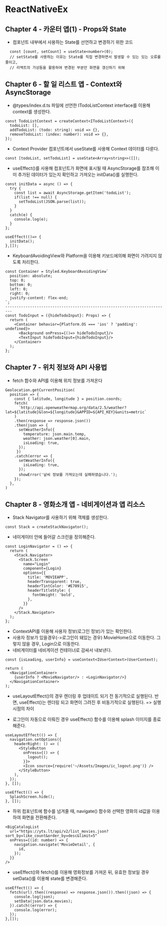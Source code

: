 # ReactNativeEx

## Chapter 4 - 카운터 앱(1) - Props와 State

- 컴포넌트 내부에서 사용하는 State를 선언하고 변경하기 위한 코드

```
  const [count, setCount] = useState<number>(0);
  // setState를 사용하는 이유는 State를 직접 변경하면서 발생할 수 있는 있는 오류를 줄이고,
  // 리액트의 가상돔을 활용하여 변경된 부분만 화면을 갱신하기 위해
```

## Chapter 6 - 할 일 리스트 앱 - Context와 AsyncStorage

- @types/index.d.ts 파일에 선언한 ITodoListContext interface를 이용해 context를 생성한다.

```
const TodoListContext = createContext<ITodoListContext>({
  todoList: [],
  addTodoList: (todo: string): void => {},
  removeTodoList: (index: number): void => {},
});
```

- Context Provider 컴포넌트에서 useState를 사용해 Context 데이터를 다룬다.

```
const [todoList, setTodoList] = useState<Array<string>>([]);
```

- useEffect()를 사용해 컴포넌트가 화면에 표시될 때 AsyncStorage를 참조해 이미 추가된 데이터가 있는지 확인하고 가져오는 initData()를 실행한다.

```
const initData = async () => {
  try {
    const list = await AsyncStorage.getItem('todoList');
    if(list !== null) {
      setTodoList(JSON.parse(list));
    }
  }
  catch(e) {
    console.log(e);
  }
};

useEffect(()=> {
  initData();
},[]);
```

- KeyboardAvoidingView와 Platform을 이용해 키보드에의해 화면이 가려지지 않도록 처리한다.

```
const Container = Styled.KeyboardAvoidingView`
  position: absolute;
  top: 0;
  bottom: 0;
  left: 0;
  right: 0;
  justify-content: flex-end;
`;
-------------------------------------------------------------------------
const TodoInput = ({hideTodoInput}: Props) => {
  return (
    <Container behavior={Platform.OS === 'ios' ? 'padding': undefined}>
      <Background onPress={()=> hideTodoInput}/>
      <TextInput hideTodoInput={hideTodoInput}/>
    </Container>
  );
};
```

## Chapter 7 - 위치 정보와 API 사용법

- fetch 함수와 API를 이용해 위치 정보를 가져온다

```
Geolocation.getCurrentPosition(
  position => {
    const { latitude, longitude } = position.coords;
    fetch(
      `http://api.openweathermap.org/data/2.5/weather?lat=${latitude}&lon=${longitude}&APPID=${API_KEY}&units=metric`
    )
    .then(response => response.json())
    .then(json => {
      setWeatherInfo({
        temperature: json.main.temp,
        weather: json.weather[0].main,
        isLoading: true,
      });
     })
    .catch(error => {
      setWeatherInfo({
        isLoading: true,
      });
      showError('날씨 정보를 가져오는데 실패하였습니다.');
    });
  },
)
```

## Chapter 8 - 영화소개 앱 - 네비게이션과 앱 리소스

- Stack Navigator를 사용하기 위해 객체를 생성한다.

```
const Stack = createStackNavigator();
```

- 네이게이터 안에 들어갈 스크린을 정의해준다.

```
const LoginNavigator = () => {
  return (
    <Stack.Navigator>
      <Stack.Screen
        name="Login"
        component={Login}
        options={{
          title: 'MOVIEAPP',
          headerTransparent: true,
          headerTintColor: '#E70915',
          headerTitleStyle: {
            fontWeight: 'bold',
          },
        }}
      />
    </Stack.Navigator>
  );
};
```

- ContextAPI를 이용해 사용자 정보(로그인 정보)가 있는 확인한다.
- 사용자 정보가 있을경우(->로그인이 돼있는 경우) MovieHome으로 이동한다. 그렇지 않을 경우, Login으로 이동한다.
- 네비게이터를 네비게이션 컨테이너로 감싸서 내보낸다.

```
const {isLoading, userInfo} = useContext<IUserContext>(UserContext);

return (
  <NavigationContainer>
    {userInfo ? <MovieNavigator/> : <LoginNavigator/>}
  </NavigationContainer>
);
```

- useLayoutEffect()의 경우 렌더링 후 업데이트 되기 전 동기적으로 실행된다. 반면, useEffect()는 렌더링 되고 화면이 그려진 후 비동기적으로 실행된다. => 실행시점의 차이

- 로그인이 자동으로 이뤄진 경우 useEffect() 함수를 이용해 splash 이미지를 종료해준다.

```
useLayoutEffect(() => {
  navigation.setOptions({
    headerRight: () => (
      <StyleButton
        onPress={() => {
          logout();
        }}>
        <Icon source={require('~/Assets/Images/ic_logout.png')} />
      </StyleButton>
    ),
  });
}, []);

useEffect(() => {
  SplashScreen.hide();
}, []);
```

- 하위 컴포넌트에 함수를 넘겨줄 때, navigate() 함수와 선택한 영화의 id값을 이용하여 화면을 전환해준다.

```
<BigCatalogList
  url="https://yts.lt/api/v2/list_movies.json?sort_by=like_count&order_by=desc&limit=5"
  onPress={(id: number) => {
    navigation.navigate('MovieDetail', {
      id,
    });
  }}
/>
```

- useEffect()와 fetch()를 이용해 영화정보를 가져온 뒤, 유효한 정보일 경우 setData()를 이용해 state를 변경해준다.

```
useEffect(() => {
  fetch(url).then((response) => response.json()).then((json) => {
    console.log(json);
    setData(json.data.movies);
  }).catch((error) => {
    console.log(error);
  });
},[]);
```
